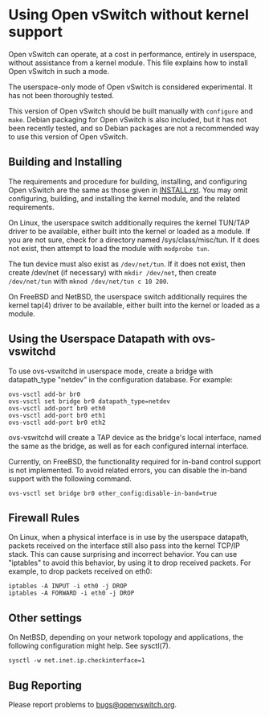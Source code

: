 Using Open vSwitch without kernel support
=========================================

Open vSwitch can operate, at a cost in performance, entirely in
userspace, without assistance from a kernel module.  This file
explains how to install Open vSwitch in such a mode.

The userspace-only mode of Open vSwitch is considered experimental.
It has not been thoroughly tested.

This version of Open vSwitch should be built manually with `configure`
and `make`.  Debian packaging for Open vSwitch is also included, but
it has not been recently tested, and so Debian packages are not a
recommended way to use this version of Open vSwitch.

Building and Installing
-----------------------

The requirements and procedure for building, installing, and
configuring Open vSwitch are the same as those given in [INSTALL.rst].
You may omit configuring, building, and installing the kernel module,
and the related requirements.

On Linux, the userspace switch additionally requires the kernel
TUN/TAP driver to be available, either built into the kernel or loaded
as a module.  If you are not sure, check for a directory named
/sys/class/misc/tun.  If it does not exist, then attempt to load the
module with `modprobe tun`.

The tun device must also exist as `/dev/net/tun`.  If it does not exist,
then create /dev/net (if necessary) with `mkdir /dev/net`, then create
`/dev/net/tun` with `mknod /dev/net/tun c 10 200`.

On FreeBSD and NetBSD, the userspace switch additionally requires the
kernel tap(4) driver to be available, either built into the kernel or
loaded as a module.

Using the Userspace Datapath with ovs-vswitchd
----------------------------------------------

To use ovs-vswitchd in userspace mode, create a bridge with datapath_type
"netdev" in the configuration database.  For example:

    ovs-vsctl add-br br0
    ovs-vsctl set bridge br0 datapath_type=netdev
    ovs-vsctl add-port br0 eth0
    ovs-vsctl add-port br0 eth1
    ovs-vsctl add-port br0 eth2

ovs-vswitchd will create a TAP device as the bridge's local interface,
named the same as the bridge, as well as for each configured internal
interface.

Currently, on FreeBSD, the functionality required for in-band control
support is not implemented.  To avoid related errors, you can disable
the in-band support with the following command.

    ovs-vsctl set bridge br0 other_config:disable-in-band=true

Firewall Rules
--------------

On Linux, when a physical interface is in use by the userspace
datapath, packets received on the interface still also pass into the
kernel TCP/IP stack.  This can cause surprising and incorrect
behavior.  You can use "iptables" to avoid this behavior, by using it
to drop received packets.  For example, to drop packets received on
eth0:

    iptables -A INPUT -i eth0 -j DROP
    iptables -A FORWARD -i eth0 -j DROP

Other settings
--------------

On NetBSD, depending on your network topology and applications, the
following configuration might help.  See sysctl(7).

    sysctl -w net.inet.ip.checkinterface=1

Bug Reporting
-------------

Please report problems to bugs@openvswitch.org.

[INSTALL.rst]:INSTALL.rst
